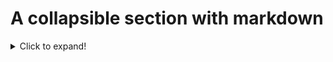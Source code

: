 # A collapsible section with markdown
<details>
  <summary>Click to expand!</summary>
  
- answer1
</details>
